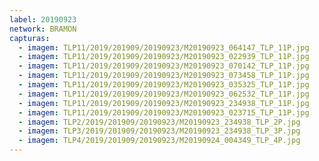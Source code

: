 ```yaml
---
label: 20190923
network: BRAMON
capturas:
  - imagem: TLP11/2019/201909/20190923/M20190923_064147_TLP_11P.jpg
  - imagem: TLP11/2019/201909/20190923/M20190923_022939_TLP_11P.jpg
  - imagem: TLP11/2019/201909/20190923/M20190923_070142_TLP_11P.jpg
  - imagem: TLP11/2019/201909/20190923/M20190923_073458_TLP_11P.jpg
  - imagem: TLP11/2019/201909/20190923/M20190923_035325_TLP_11P.jpg
  - imagem: TLP11/2019/201909/20190923/M20190923_062532_TLP_11P.jpg
  - imagem: TLP11/2019/201909/20190923/M20190923_234938_TLP_11P.jpg
  - imagem: TLP11/2019/201909/20190923/M20190923_023715_TLP_11P.jpg
  - imagem: TLP2/2019/201909/20190923/M20190923_234938_TLP_2P.jpg
  - imagem: TLP3/2019/201909/20190923/M20190923_234938_TLP_3P.jpg
  - imagem: TLP4/2019/201909/20190923/M20190924_004349_TLP_4P.jpg
---
```

